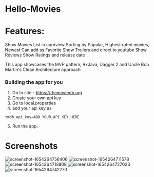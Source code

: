 # Hello-Movies

# Features:

Show Movies List in cardview
Sorting by Popular, Highest rated movies, Newest
Can add as Favorite
Show Trailers and direct to youtube
Show Reviews
Show Ratings and release date


This app showcases the MVP pattern, RxJava, Dagger 2 and Uncle Bob Martin's Clean Architecture approach.


### Building the app for you
1. Go to site - https://themoviedb.org 
2. Create your own api key
3. Go to local.properties
4. add your api key as 
```
tmdb_api_key=ADD_YOUR_API_KEY_HERE
```
5. Run the app.

# Screenshots

![screenshot-1654264756406](https://user-images.githubusercontent.com/60429923/171869062-1b26c1d5-eec7-4e7c-a616-d7aa04cebd3a.png)
![screenshot-1654264711578](https://user-images.githubusercontent.com/60429923/171869080-3c465ced-25d0-4cf6-a5b9-5b6b28960102.png)
![screenshot-1654264718808](https://user-images.githubusercontent.com/60429923/171869084-542c693e-8436-46ab-a3d4-6127a26e3cae.png)
![screenshot-1654264727023](https://user-images.githubusercontent.com/60429923/171869101-9de0a8fa-6597-466f-8b5d-798203e7e508.png)
![screenshot-1654264742270](https://user-images.githubusercontent.com/60429923/171869112-70cd3c40-e712-41f3-9e9a-b2d2b4fa8f6d.png)
